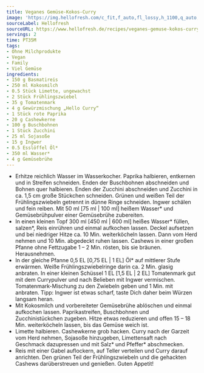 ```yaml
---
title: Veganes Gemüse-Kokos-Curry
image: 'https://img.hellofresh.com/c_fit,f_auto,fl_lossy,h_1100,q_auto,w_2600/hellofresh_s3/image/veganes-gemuse-kokos-curry-3803ffe4.jpg'
sourceLabel: Hellofresh
sourceURL: https://www.hellofresh.de/recipes/veganes-gemuse-kokos-curry-6331c4dc39dedc5b1a010cd7
servings: 2
time: PT35M
tags:
- Ohne Milchprodukte
- Vegan
- Family
- Viel Gemüse
ingredients:
- 150 g Basmatireis
- 250 ml Kokosmilch
- 0.5 Stück Limette, ungewachst
- 2 Stück Frühlingszwiebel
- 35 g Tomatenmark
- 4 g Gewürzmischung „Hello Curry“
- 1 Stück rote Paprika
- 20 g Cashewkerne
- 100 g Buschbohnen
- 1 Stück Zucchini
- 25 ml Sojasoße
- 15 g Ingwer
- 0.5 Esslöffel Öl*
- 350 ml Wasser*
- 4 g Gemüsebrühe
---
```


- Erhitze reichlich Wasser im Wasserkocher.  Paprika halbieren, entkernen und in Streifen schneiden.  Enden der Buschbohnen abschneiden und Bohnen quer halbieren.  Enden der Zucchini abschneiden und Zucchini in ca. 1,5 cm große Stückchen schneiden.  Grünen und weißen Teil der Frühlingszwiebeln getrennt in dünne Ringe schneiden.  Ingwer schälen und fein reiben.  Mit 50 ml [75 ml | 100 ml] heißem Wasser\* und Gemüsebrühpulver einer Gemüsebrühe zubereiten.
- In einen kleinen Topf 300 ml [450 ml | 600 ml] heißes Wasser\* füllen, salzen\*, Reis einrühren und einmal aufkochen lassen. Deckel aufsetzen und bei niedriger Hitze ca. 10 Min. weiterköcheln lassen. Dann vom Herd nehmen und 10 Min. abgedeckt ruhen lassen. Cashews in einer großen Pfanne ohne Fettzugabe 1 – 2 Min. rösten, bis sie bräunen. Herausnehmen.
- In der gleiche Pfanne 0,5 EL [0,75 EL | 1 EL] Öl\* auf mittlerer Stufe erwärmen. Weiße Frühlingszwiebelringe darin ca. 2 Min. glasig anbraten. In einer kleinen Schüssel 1 EL [1,5 EL | 2 EL] Tomatenmark gut mit dem Currypulver und nach Belieben mit Ingwer vermischen. Tomatenmark-Mischung zu den Zwiebeln geben und 1 Min. mit anbraten.  Tipp: Ingwer ist etwas scharf, taste Dich daher beim Würzen langsam heran.
- Mit Kokosmilch und vorbereiteter Gemüsebrühe ablöschen und einmal aufkochen lassen. Paprikastreifen, Buschbohnen und Zucchinistückchen zugeben. Hitze etwas reduzieren und offen 15 – 18 Min. weiterköcheln lassen, bis das Gemüse weich ist.
- Limette halbieren.  Cashewkerne grob hacken.  Curry nach der Garzeit vom Herd nehmen, Sojasoße hinzugeben, Limettensaft nach Geschmack dazupressen und mit Salz\* und Pfeffer\* abschmecken.
- Reis mit einer Gabel auflockern, auf Teller verteilen und Curry darauf anrichten. Den grünen Teil der Frühlingszwiebeln und die gehackten Cashews darüberstreuen und genießen.  Guten Appetit!
